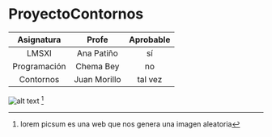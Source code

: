 # ProyectoContornos

| Asignatura   | Profe        | Aprobable  |
| :----------: |:------------:| :---------:|
| LMSXI        | Ana Patiño   | sí         |
| Programación | Chema Bey    |   no       |
| Contornos    | Juan Morillo | tal vez    |

![alt text](http://picsum.photos/300/300)
[^1]

[^1]: lorem picsum es una web que nos genera una imagen aleatoria
